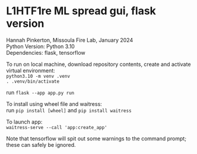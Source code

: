 # L1HTF1re ML spread gui, flask version  
Hannah Pinkerton, Missoula Fire Lab, January 2024  
Python Version: Python 3.10  
Dependencies: flask, tensorflow  

To run on local machine, download repository contents, create and activate virtual environment:  
`python3.10 -m venv .venv`  
`. .venv/bin/activate`

run `flask --app app.py run`

To install using wheel file and waitress:  
run `pip install [wheel]` and `pip install waitress`

To launch app:  
`waitress-serve --call 'app:create_app'`

Note that tensorflow will spit out some warnings to the command prompt; these can safely be ignored.
